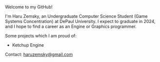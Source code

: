 <!---
hzemsky/hzemsky is a ✨ special ✨ repository because its `README.md` (this file) appears on your GitHub profile.
You can click the Preview link to take a look at your changes.
--->

Welcome to my GitHub!

I'm Haru Zemsky, an Undergraduate Computer Science Student (Game Systems Concentration) at DePaul University.
I expect to graduate in 2024, and I hope to find a career as an Engine or Graphics programmer.

Some projects which I am proud of:
- Ketchup Engine

Contact: <haruzemsky@gmail.com>
